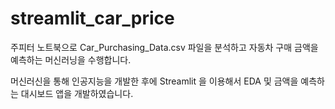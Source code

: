 # streamlit_car_price

주피터 노트북으로 Car_Purchasing_Data.csv 파일을 분석하고 자동차 구매 금액을 예측하는 머신러닝을 수행합니다.

머신러신을 통해 인공지능을 개발한 후에 Streamlit 을 이용해서 EDA 및 금액을 예측하는 대시보드 앱을 개발하였습니다.